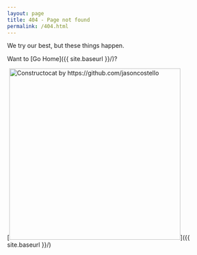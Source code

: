 ```yaml
---
layout: page
title: 404 - Page not found
permalink: /404.html
---
```


We try our best, but these things happen.

Want to [Go Home]({{ site.baseurl }}/)?

[<img src="{{ site.baseurl }}/images/404.jpg" alt="Constructocat by https://github.com/jasoncostello" style="width: 400px;"/>]({{ site.baseurl }}/)
